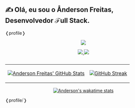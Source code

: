 ## &#9997; Olá, eu sou o &#8491;nderson Freitas, Desenvolvedor &#8497;ull Stack.

&#x276C;profile&#x276D;
<p align="center">
  <a href="">
    <img src="https://skillicons.dev/icons?i=git,html,css,js,jquery,bootstrap,django,figma,kotlin,linux,mysql,postman,py,vscode" />
  </a>
</p>
<div align="center"> 
    <a href="mailto:freitas.dev@proton.me"  target="_blank">
      <img src="https://img.shields.io/badge/-Mail-%23333?style=for-the-badge&logo=gmail&logoColor=white">
    </a>
    <a href="https://www.linkedin.com/in/anderson-freitas-736419230/" target="_blank">
      <img src="https://img.shields.io/badge/-LinkedIn-%230077B5?style=for-the-badge&logo=linkedin&logoColor=white" target="_blank">
    </a>
</div>

##
<table align="center">
  <tr>
    <td valign="center">
      <a href="https://freitascodes.me">
  
  [![Anderson Freitas' GitHub Stats](https://github-readme-stats.vercel.app/api?username=freitasanderson&show_icons=true&include_all_commits=true&bg_color=193549&theme=transparent&title_color=FBC401&text_color=FFFFFF)](https://freitascodes.me)
  </a>
    </td>
    <td valign="center">
     <a href="https://freitascodes.me">

  [![GitHub Streak](https://streak-stats.demolab.com/?user=freitasanderson&theme=cobalt2&locale=pt_BR&date_format=j%20M%5B%20Y%5D&card_width=400)](https://git.io/streak-stats)
  </a>
    </td>
  </tr>
</table>

<div align="center">
  <a href="https://freitascodes.me">
 
  ![Anderson's wakatime stats](https://github-readme-stats-freitasanderson.vercel.app/api/wakatime?username=freitasanderson&layout=compact&bg_color=193549&title_color=FBC401&text_color=fff)
 </a>
</div> 
 &#x276C;profile⧸&#x276D;
